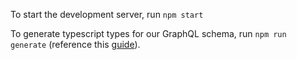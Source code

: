 To start the development server, run `npm start`  

To generate typescript types for our GraphQL schema, run `npm run generate` (reference this [guide](https://www.graphql-code-generator.com/docs/guides/front-end-typescript-only)).